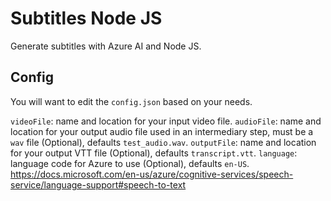 # Subtitles Node JS

Generate subtitles with Azure AI and Node JS.

## Config

You will want to edit the `config.json` based on your needs.

`videoFile`: name and location for your input video file.
`audioFile`: name and location for your output audio file used in an intermediary step, must be a `wav` file (Optional), defaults `test_audio.wav`.
`outputFile`: name and location for your output VTT file (Optional), defaults `transcript.vtt`.
`language`: language code for Azure to use (Optional), defaults `en-US`. https://docs.microsoft.com/en-us/azure/cognitive-services/speech-service/language-support#speech-to-text
